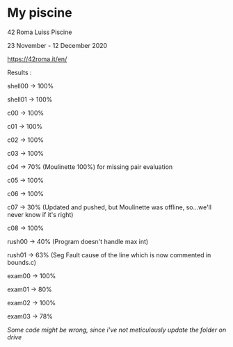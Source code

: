 # My piscine

42 Roma Luiss Piscine

23 November - 12 December 2020

https://42roma.it/en/


Results :

shell00 -> 100%

shell01 -> 100%

c00     -> 100%

c01     -> 100%

c02     -> 100%

c03     -> 100%

c04     -> 70% (Moulinette 100%) for missing pair evaluation

c05     -> 100%

c06     -> 100%

c07     -> 30% (Updated and pushed, but Moulinette was offline, so...we'll never know if it's right)

c08     -> 100%

rush00  -> 40% (Program doesn't handle max int)

rush01  -> 63% (Seg Fault cause of the line which is now commented in bounds.c)

exam00  -> 100%

exam01  -> 80%

exam02  -> 100%

exam03  -> 78%

*Some code might be wrong, since i've not meticulously update the folder on drive*

